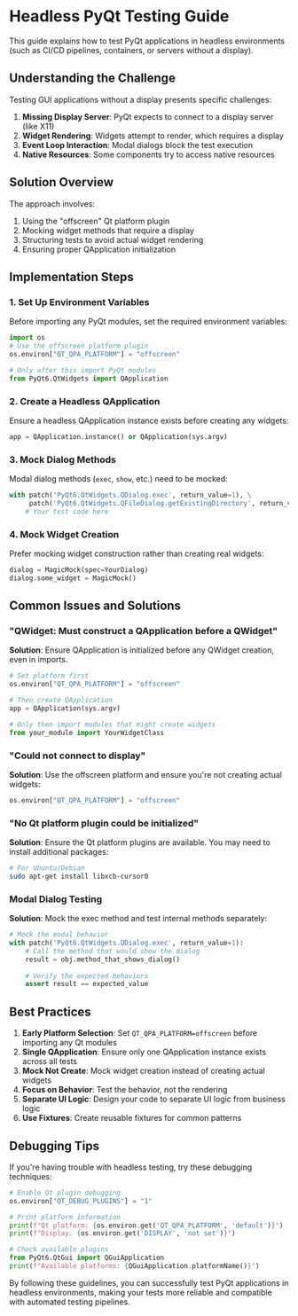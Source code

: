 # Headless PyQt Testing Guide

This guide explains how to test PyQt applications in headless environments (such as CI/CD pipelines, containers, or servers without a display).

## Understanding the Challenge

Testing GUI applications without a display presents specific challenges:

1. **Missing Display Server**: PyQt expects to connect to a display server (like X11)
2. **Widget Rendering**: Widgets attempt to render, which requires a display
3. **Event Loop Interaction**: Modal dialogs block the test execution
4. **Native Resources**: Some components try to access native resources

## Solution Overview

The approach involves:

1. Using the "offscreen" Qt platform plugin
2. Mocking widget methods that require a display
3. Structuring tests to avoid actual widget rendering
4. Ensuring proper QApplication initialization

## Implementation Steps

### 1. Set Up Environment Variables

Before importing any PyQt modules, set the required environment variables:

```python
import os
# Use the offscreen platform plugin
os.environ["QT_QPA_PLATFORM"] = "offscreen"

# Only after this import PyQt modules
from PyQt6.QtWidgets import QApplication
```

### 2. Create a Headless QApplication

Ensure a headless QApplication instance exists before creating any widgets:

```python
app = QApplication.instance() or QApplication(sys.argv)
```

### 3. Mock Dialog Methods

Modal dialog methods (`exec`, `show`, etc.) need to be mocked:

```python
with patch('PyQt6.QtWidgets.QDialog.exec', return_value=1), \
     patch('PyQt6.QtWidgets.QFileDialog.getExistingDirectory', return_value="/mock/path"):
    # Your test code here
```

### 4. Mock Widget Creation

Prefer mocking widget construction rather than creating real widgets:

```python
dialog = MagicMock(spec=YourDialog)
dialog.some_widget = MagicMock()
```

## Common Issues and Solutions

### "QWidget: Must construct a QApplication before a QWidget"

**Solution**: Ensure QApplication is initialized before any QWidget creation, even in imports.

```python
# Set platform first
os.environ["QT_QPA_PLATFORM"] = "offscreen"

# Then create QApplication
app = QApplication(sys.argv)

# Only then import modules that might create widgets
from your_module import YourWidgetClass
```

### "Could not connect to display"

**Solution**: Use the offscreen platform and ensure you're not creating actual widgets:

```python
os.environ["QT_QPA_PLATFORM"] = "offscreen"
```

### "No Qt platform plugin could be initialized"

**Solution**: Ensure the Qt platform plugins are available. You may need to install additional packages:

```bash
# For Ubuntu/Debian
sudo apt-get install libxcb-cursor0
```

### Modal Dialog Testing

**Solution**: Mock the exec method and test internal methods separately:

```python
# Mock the modal behavior
with patch('PyQt6.QtWidgets.QDialog.exec', return_value=1):
    # Call the method that would show the dialog
    result = obj.method_that_shows_dialog()
    
    # Verify the expected behaviors
    assert result == expected_value
```

## Best Practices

1. **Early Platform Selection**: Set `QT_QPA_PLATFORM=offscreen` before importing any Qt modules
2. **Single QApplication**: Ensure only one QApplication instance exists across all tests
3. **Mock Not Create**: Mock widget creation instead of creating actual widgets
4. **Focus on Behavior**: Test the behavior, not the rendering
5. **Separate UI Logic**: Design your code to separate UI logic from business logic
6. **Use Fixtures**: Create reusable fixtures for common patterns

## Debugging Tips

If you're having trouble with headless testing, try these debugging techniques:

```python
# Enable Qt plugin debugging
os.environ["QT_DEBUG_PLUGINS"] = "1"

# Print platform information
print(f"Qt platform: {os.environ.get('QT_QPA_PLATFORM', 'default')}")
print(f"Display: {os.environ.get('DISPLAY', 'not set')}")

# Check available plugins
from PyQt6.QtGui import QGuiApplication
print(f"Available platforms: {QGuiApplication.platformName()}")
```

By following these guidelines, you can successfully test PyQt applications in headless environments, making your tests more reliable and compatible with automated testing pipelines.
